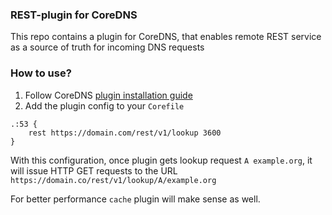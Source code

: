 ### REST-plugin for CoreDNS

This repo contains a plugin for CoreDNS, that enables remote REST service as a source of truth for incoming DNS requests

### How to use?

1. Follow CoreDNS [plugin installation guide](https://coredns.io/2017/07/25/compile-time-enabling-or-disabling-plugins/)
2. Add the plugin config to your `Corefile`
```
.:53 {
    rest https://domain.com/rest/v1/lookup 3600
}
```
With this configuration, once plugin gets lookup request `A example.org`, it will issue HTTP GET requests to the URL `https://domain.co/rest/v1/lookup/A/example.org`

For better performance `cache` plugin will make sense as well.